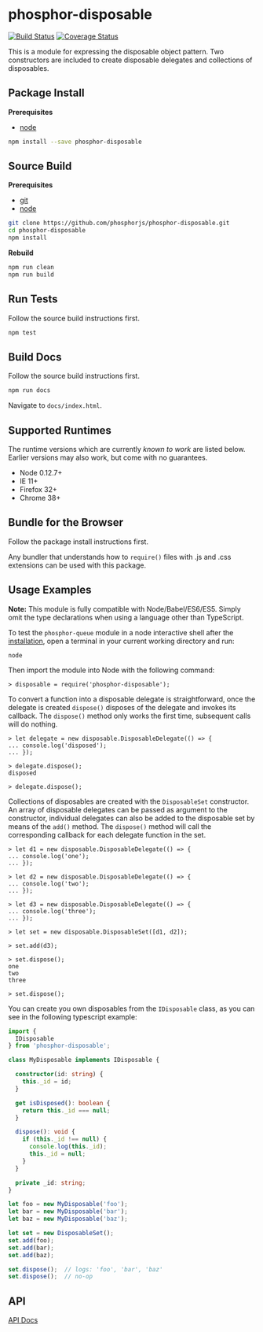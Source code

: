 phosphor-disposable
===================

[![Build Status](https://travis-ci.org/phosphorjs/phosphor-disposable.svg)](https://travis-ci.org/phosphorjs/phosphor-disposable?branch=master)
[![Coverage Status](https://coveralls.io/repos/phosphorjs/phosphor-disposable/badge.svg?branch=master&service=github)](https://coveralls.io/github/phosphorjs/phosphor-disposable?branch=master)

This is a module for expressing the disposable object pattern. Two constructors
are included to create disposable delegates and collections of disposables.


<a name='install'></a>Package Install
-------------------------------------

**Prerequisites**
- [node](http://nodejs.org/)

```bash
npm install --save phosphor-disposable
```


Source Build
------------

**Prerequisites**
- [git](http://git-scm.com/)
- [node](http://nodejs.org/)

```bash
git clone https://github.com/phosphorjs/phosphor-disposable.git
cd phosphor-disposable
npm install
```

**Rebuild**
```bash
npm run clean
npm run build
```


Run Tests
---------

Follow the source build instructions first.

```bash
npm test
```


Build Docs
----------

Follow the source build instructions first.

```bash
npm run docs
```

Navigate to `docs/index.html`.


Supported Runtimes
------------------

The runtime versions which are currently *known to work* are listed below.
Earlier versions may also work, but come with no guarantees.

- Node 0.12.7+
- IE 11+
- Firefox 32+
- Chrome 38+


Bundle for the Browser
----------------------

Follow the package install instructions first.

Any bundler that understands how to `require()` files with .js and .css
extensions can be used with this package.


Usage Examples
--------------

**Note:** This module is fully compatible with Node/Babel/ES6/ES5. Simply
omit the type declarations when using a language other than TypeScript.

To test the `phosphor-queue` module in a node interactive shell after the
[installation](#install), open a terminal in your current working directory and
run:

```
node
```

Then import the module into Node with the following command:

```node
> disposable = require('phosphor-disposable');
```

To convert a function into a disposable delegate is straightforward, once the
delegate is created `dispose()` disposes of the delegate and invokes its
callback. The `dispose()` method only works the first time, subsequent calls
will do nothing.

```node
> let delegate = new disposable.DisposableDelegate(() => {
... console.log('disposed');
... });

> delegate.dispose();
disposed

> delegate.dispose();

```

Collections of disposables are created with the `DisposableSet` constructor. An
array of disposable delegates can be passed as argument to the constructor,
individual delegates can also be added to the disposable set by means of the
`add()` method. The `dispose()` method will call the corresponding callback for
each delegate function in the set.

```node
> let d1 = new disposable.DisposableDelegate(() => {
... console.log('one');
... });

> let d2 = new disposable.DisposableDelegate(() => {
... console.log('two');
... });

> let d3 = new disposable.DisposableDelegate(() => {
... console.log('three');
... });

> let set = new disposable.DisposableSet([d1, d2]);

> set.add(d3);

> set.dispose();
one
two
three

> set.dispose();

```

You can create you own disposables from the `IDisposable` class, as you can see
in the following typescript example:

```typescript
import {
  IDisposable
} from 'phosphor-disposable';

class MyDisposable implements IDisposable {

  constructor(id: string) {
    this._id = id;
  }

  get isDisposed(): boolean {
    return this._id === null;
  }

  dispose(): void {
    if (this._id !== null) {
      console.log(this._id);
      this._id = null;
    }
  }

  private _id: string;
}

let foo = new MyDisposable('foo');
let bar = new MyDisposable('bar');
let baz = new MyDisposable('baz');

let set = new DisposableSet();
set.add(foo);
set.add(bar);
set.add(baz);

set.dispose();  // logs: 'foo', 'bar', 'baz'
set.dispose();  // no-op
```


API
---

[API Docs](http://phosphorjs.github.io/phosphor-disposable/api/)
